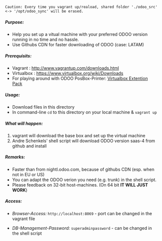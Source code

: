 ```
Caution: Every time you vagrant up/reaload, shared folder './odoo_src' <-> '/opt/odoo_sync' will be erased.
```

##### Purpose:

* Help you set up a vitual machine with your preferred ODOO version running in no time and no hassle.
* Use Githubs CDN for faster downloading of ODOO (case: LATAM)

##### Prerequisits:

* Vagrant : http://www.vagrantup.com/downloads.html
* Virtualbox : https://www.virtualbox.org/wiki/Downloads
* For playing around with ODOO PosBox-Printer: <a href="https://www.virtualbox.org/wiki/Downloads">Virtualbox Extention Pack</a>

##### Usage:

* Download files in this directory
* In command-line `cd` to this directory on your local machine & `vagrant up`

##### What will happen:

1. vagrant will download the base box and set up the virtual machine
2. Andre Schenkels' shell script will download ODOO version saas-4 from github and install

##### Remarks:

* Faster than from nightl.odoo.com, because of githubs CDN (esp. when not in EU or US)
* You can adapt the ODOO verion you need (e.g. trunk) in the shell script.
* Please feedback on 32-bit host-machines. (On 64 bit **IT WILL JUST WORK**)

##### Access:

- *Browser-Access:* `http://localhost:8069` - port can be changed in the vagrant file

- *DB-Management-Password:* `superadminpassword` - can be changed in the shell script
